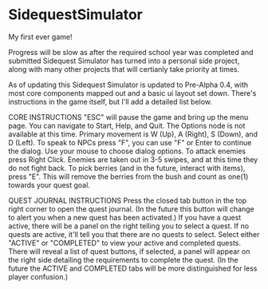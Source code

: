 # SidequestSimulator

My first ever game!

Progress will be slow as after the required school year was completed and submitted Sidequest Simulator has turned into a personal side project, along with many other projects that will certianly take priority at times. 

As of updating this Sidequest Simulator is updated to Pre-Alpha 0.4, with most core components mapped out and a basic ui layout set down.
There's instructions in the game itself, but I'll add a detailed list below. 


CORE INSTRUCTIONS
"ESC" will pause the game and bring up the menu page. You can navigate to Start, Help, and Quit. The Options node is not available at this time.
Primary movement is W (Up), A (Right), S (Down), and D (Left).
To speak to NPCs press "F", you can use "F" or Enter to continue the dialog. Use your mouse to choose dialog options.
To attack enemies press Right Click. Enemies are taken out in 3-5 swipes, and at this time they do not fight back.
To pick berries (and in the future, interact with items), press "E". This will remove the berries from the bush and count as one(1) towards your quest goal.

QUEST JOURNAL INSTRUCTIONS
Press the closed tab button in the top right corner to open the quest journal. (In the future this button will change to alert you when a new quest has been activated.)
If you have a quest active, there will be a panel on the right telling you to select a quest. If no quests are active, it'll tell you that there are no quests to select.
Select either "ACTIVE" or "COMPLETED" to view your active and completed quests. There will reveal a list of quest buttons, if selected, a panel will appear on the right side detailing the requirements to complete the quest. (In the future the ACTIVE and COMPLETED tabs will be more distinguished for less player confusion.)

